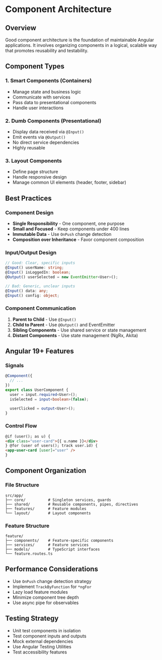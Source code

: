 # Component Architecture

## Overview

Good component architecture is the foundation of maintainable Angular applications. It involves organizing components in a logical, scalable way that promotes reusability and testability.

## Component Types

### 1. Smart Components (Containers)

- Manage state and business logic
- Communicate with services
- Pass data to presentational components
- Handle user interactions

### 2. Dumb Components (Presentational)

- Display data received via `@Input()`
- Emit events via `@Output()`
- No direct service dependencies
- Highly reusable

### 3. Layout Components

- Define page structure
- Handle responsive design
- Manage common UI elements (header, footer, sidebar)

## Best Practices

### Component Design

- **Single Responsibility** - One component, one purpose
- **Small and Focused** - Keep components under 400 lines
- **Immutable Data** - Use `OnPush` change detection
- **Composition over Inheritance** - Favor component composition

### Input/Output Design

```typescript
// Good: Clear, specific inputs
@Input() userName: string;
@Input() isLoggedIn: boolean;
@Output() userSelected = new EventEmitter<User>();

// Bad: Generic, unclear inputs
@Input() data: any;
@Input() config: object;
```

### Component Communication

1. **Parent to Child** - Use `@Input()`
2. **Child to Parent** - Use `@Output()` and EventEmitter
3. **Sibling Components** - Use shared service or state management
4. **Distant Components** - Use state management (NgRx, Akita)

## Angular 19+ Features

### Signals

```typescript
@Component({
  // ...
})
export class UserComponent {
  user = input.required<User>();
  isSelected = input<boolean>(false);

  userClicked = output<User>();
}
```

### Control Flow

```html
@if (user(); as u) {
<div class="user-card">{{ u.name }}</div>
} @for (user of users(); track user.id) {
<app-user-card [user]="user" />
}
```

## Component Organization

### File Structure

```
src/app/
├── core/          # Singleton services, guards
├── shared/        # Reusable components, pipes, directives
├── features/      # Feature modules
└── layout/        # Layout components
```

### Feature Structure

```
feature/
├── components/    # Feature-specific components
├── services/      # Feature services
├── models/        # TypeScript interfaces
└── feature.routes.ts
```

## Performance Considerations

- Use `OnPush` change detection strategy
- Implement `TrackByFunction` for `*ngFor`
- Lazy load feature modules
- Minimize component tree depth
- Use async pipe for observables

## Testing Strategy

- Unit test components in isolation
- Test component inputs and outputs
- Mock external dependencies
- Use Angular Testing Utilities
- Test accessibility features
